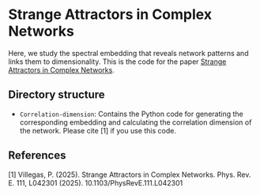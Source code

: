 # Strange Attractors in Complex Networks
Here, we study the spectral embedding that reveals network patterns and links them to dimensionality. This is the code for the paper [Strange Attractors in Complex Networks](https://doi.org/).

## Directory structure
- `Correlation-dimension`: Contains the Python code for generating the corresponding embedding and calculating the correlation dimension of the network. Please cite [1] if you use this code.

## References
[1] Villegas, P. (2025). Strange Attractors in Complex Networks. Phys. Rev. E. 111, L042301 (2025). 10.1103/PhysRevE.111.L042301
